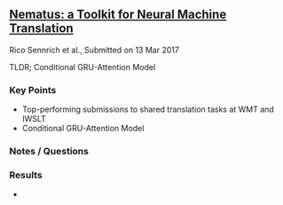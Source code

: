 ## [Nematus: a Toolkit for Neural Machine Translation](https://arxiv.org/pdf/1703.04357.pdf)
Rico Sennrich et al., Submitted on 13 Mar 2017

TLDR; Conditional GRU-Attention Model

### Key Points
* Top-performing submissions to shared translation tasks at WMT and IWSLT
* Conditional GRU-Attention Model

### Notes / Questions

### Results
* 
